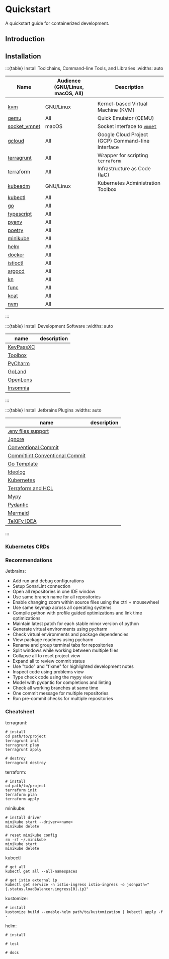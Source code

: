 # Quickstart

A quickstart guide for containerized development.

## Introduction

## Installation

:::{table} Install Toolchains, Command-line Tools, and Libraries
:widths: auto

| Name                                                                                         | Audience (GNU/Linux, macOS, All) | Description                                                                    |
|----------------------------------------------------------------------------------------------|----------------------------------|--------------------------------------------------------------------------------|
|                                                                                              |                                  |                                                                                |
| [kvm](https://wiki.debian.org/KVM)                                                           | GNU/Linux                        | Kernel-based Virtual Machine (KVM)                                             |
| [qemu](https://www.qemu.org/)                                                                | All                              | Quick Emulator (QEMU)                                                          |
| [socket_vmnet](https://formulae.brew.sh/formula/socket_vmnet)                                | macOS                            | Socket interface to [`vmnet`](https://developer.apple.com/documentation/vmnet) |
| [gcloud](https://cloud.google.com/sdk/gcloud/)                                               | All                              | Google Cloud Project (GCP) Command-line Interface                              |
| [terragrunt](https://terragrunt.gruntwork.io/docs/getting-started/install/)                  | All                              | Wrapper for scripting `terraform`                                              |
| [terraform](https://developer.hashicorp.com/terraform/tutorials/aws-get-started/install-cli) | All                              | Infrastructure as Code (IaC)                                                   |
| [kubeadm](https://kubernetes.io/docs/tasks/tools/#kubeadm)                                   | GNU/Linux                        | Kubernetes Administration Toolbox                                              |
| [kubectl](https://kubernetes.io/docs/tasks/tools/#kubectl)                                   | All                              |                                                                                |
| [go]()                                                                                       | All                              |                                                                                |
| [typescript]()                                                                               | All                              |                                                                                |
| [pyenv]()                                                                                    | All                              |                                                                                |
| [poetry]()                                                                                   | All                              |                                                                                |
| [minikube](https://kubernetes.io/docs/tasks/tools/#minikube)                                 | All                              |                                                                                |
| [helm]()                                                                                     | All                              |                                                                                | 
| [docker]()                                                                                   | All                              |                                                                                |
| [istioctl]()                                                                                 | All                              |                                                                                |
| [argocd]()                                                                                   | All                              |                                                                                |
| [kn]()                                                                                       | All                              |                                                                                |
| [func]()                                                                                     | All                              |                                                                                |
| [kcat]()                                                                                     | All                              |                                                                                |
| [nvm]()                                                                                      | All                              |                                                                                |
:::

:::{table} Install Development Software
:widths: auto

| name          | description |
|---------------|-------------|
| [KeyPassXC]() |             |
| [Toolbox]()   |             |
| [PyCharm]()   |             |
| [GoLand]()    |             |
| [OpenLens]()  |             |
| [Insomnia]()  |             |
:::

:::{table} Install Jetbrains Plugins
:widths: auto

| name                                                                                                        | description |
|-------------------------------------------------------------------------------------------------------------|-------------|
| [.env files support](https://plugins.jetbrains.com/plugin/9525--env-files-support)                          |             |
| [.ignore](https://plugins.jetbrains.com/plugin/7495--ignore)                                                |             |
| [Conventional Commit](https://plugins.jetbrains.com/plugin/13389-conventional-commit)                       |             |
| [Commitlint Conventional Commit](https://plugins.jetbrains.com/plugin/14046-commitlint-conventional-commit) |             |
| [Go Template](https://plugins.jetbrains.com/plugin/10581-go-template)                                       |             |
| [Ideolog](https://plugins.jetbrains.com/plugin/9746-ideolog)                                                |             |
| [Kubernetes](https://plugins.jetbrains.com/plugin/10485-kubernetes)                                         |             |
| [Terraform and HCL](https://plugins.jetbrains.com/plugin/7808-terraform-and-hcl)                            |             |
| [Mypy](https://plugins.jetbrains.com/plugin/11086-mypy)                                                     |             |
| [Pydantic](https://plugins.jetbrains.com/plugin/12861-pydantic)                                             |             |
| [Mermaid](https://plugins.jetbrains.com/plugin/20146-mermaid)                                               |             |
| [TeXiFy IDEA](https://plugins.jetbrains.com/plugin/9473-texify-idea)                                        |             |
:::

### Kubernetes CRDs

[//]: # (todo: improve recommendation descriptions)

### Recommendations

Jetbrains:
* Add run and debug configurations
* Setup SonarLint connection
* Open all repositories in one IDE window
* Use same branch name for all repositories
* Enable changing zoom within source files using the ctrl + mousewheel
* Use same keymap across all operating systems
* Compile python with profile guided optimizations and link time optimizations
* Maintain latest patch for each stable minor version of python
* Generate virtual environments using pycharm
* Check virtual environments and package dependencies
* View package readmes using pycharm
* Rename and group terminal tabs for repositories
* Split windows while working between multiple files
* Collapse all to reset project view
* Expand all to review commit status
* Use "todo" and "fixme" for highlighted development notes
* Inspect code using problems view
* Type check code using the mypy view
* Model with pydantic for completions and linting
* Check all working branches at same time
* One commit message for multiple repositories
* Run pre-commit checks for multiple repositories

### Cheatsheet

terragrunt:
```shell
# install
cd path/to/project
terragrunt init
terragrunt plan
terragrunt apply

# destroy
terragrunt destroy
```

terraform:
```shell
# install
cd path/to/project
terraform init
terraform plan
terraform apply
```

minikube:
```shell
# install driver
minikube start --driver=<name>
minikube delete

# reset minikube config
rm -rf ~/.minikube
minikube start
minikube delete
```

kubectl
```shell
# get all
kubectl get all --all-namespaces

# get istio external ip
kubectl get service -n istio-ingress istio-ingress -o jsonpath="{.status.loadBalancer.ingress[0].ip}"
```

kustomize:
```shell
# install
kustomize build --enable-helm path/to/kustomization | kubectl apply -f -
```

helm:
```shell
# install

# test

# docs
```

